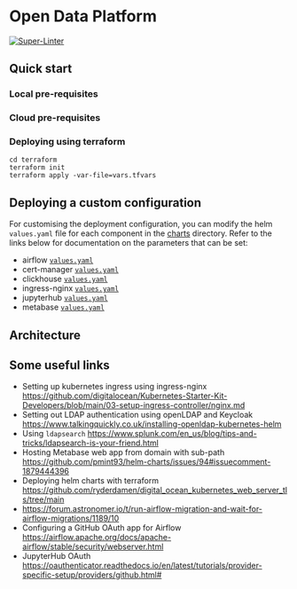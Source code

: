 # Open Data Platform

[![Super-Linter](https://github.com/<OWNER>/<REPOSITORY>/actions/workflows/<WORKFLOW_FILE_NAME>/badge.svg)](https://github.com/marketplace/actions/super-linter)

## Quick start

### Local pre-requisites

### Cloud pre-requisites

### Deploying using terraform

```
cd terraform
terraform init
terraform apply -var-file=vars.tfvars
```

## Deploying a custom configuration

For customising the deployment configuration, you can modify the helm `values.yaml` file for each component in the [charts](charts/) directory. Refer to the links below for documentation on the parameters that can be set:

- airflow [`values.yaml`](https://github.com/apache/airflow/blob/helm-chart/1.11.0/chart/values.yaml)
- cert-manager [`values.yaml`](https://github.com/cert-manager/cert-manager/blob/v1.13.3/deploy/charts/cert-manager/values.yaml)
- clickhouse [`values.yaml`](https://github.com/bitnami/charts/blob/5687b241a2daa04df4b38f8e4d7dd110c64f5c7c/bitnami/clickhouse/values.yaml)
- ingress-nginx [`values.yaml`](https://github.com/kubernetes/ingress-nginx/blob/release-1.9/charts/ingress-nginx/values.yaml)
- jupyterhub [`values.yaml`](https://github.com/jupyterhub/zero-to-jupyterhub-k8s/blob/3.2.1/jupyterhub/values.yaml)
- metabase [`values.yaml`](https://github.com/pmint93/helm-charts/blob/metabase-2.10.4/charts/metabase/values.yaml)

## Architecture

## Some useful links

- Setting up kubernetes ingress using ingress-nginx https://github.com/digitalocean/Kubernetes-Starter-Kit-Developers/blob/main/03-setup-ingress-controller/nginx.md
- Setting out LDAP authentication using openLDAP and Keycloak https://www.talkingquickly.co.uk/installing-openldap-kubernetes-helm
- Using `ldapsearch` https://www.splunk.com/en_us/blog/tips-and-tricks/ldapsearch-is-your-friend.html
- Hosting Metabase web app from domain with sub-path https://github.com/pmint93/helm-charts/issues/94#issuecomment-1879444396
- Deploying helm charts with terraform https://github.com/ryderdamen/digital_ocean_kubernetes_web_server_tls/tree/main
- https://forum.astronomer.io/t/run-airflow-migration-and-wait-for-airflow-migrations/1189/10
- Configuring a GitHub OAuth app for Airflow https://airflow.apache.org/docs/apache-airflow/stable/security/webserver.html
- JupyterHub OAuth https://oauthenticator.readthedocs.io/en/latest/tutorials/provider-specific-setup/providers/github.html#
